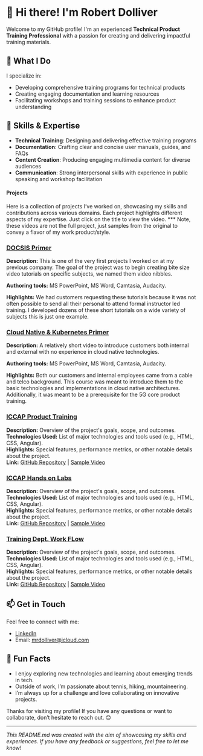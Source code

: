 

# 👋 Hi there! I'm Robert Dolliver

Welcome to my GitHub profile! I'm an experienced **Technical Product Training Professional** with a passion for creating and delivering impactful training materials. 

## 🚀 What I Do

I specialize in:
- Developing comprehensive training programs for technical products
- Creating engaging documentation and learning resources
- Facilitating workshops and training sessions to enhance product understanding

## 🔧 Skills & Expertise

- **Technical Training**: Designing and delivering effective training programs
- **Documentation**: Crafting clear and concise user manuals, guides, and FAQs
- **Content Creation**: Producing engaging multimedia content for diverse audiences
- **Communication**: Strong interpersonal skills with experience in public speaking and workshop facilitation

#### Projects

Here is a collection of projects I’ve worked on, showcasing my skills and contributions across various domains. Each project highlights different aspects of my expertise. Just click on the title to view the video. *** Note, these videos are not the full project, just samples from the original to convey a flavor of my work product/style. 

### [DOCSIS Primer](https://github.com/mrdolliver/mrdolliver/blob/main/test_video.mp4)
**Description:** This is one of the very first projects I worked on at my previous company. The goal of the project was to begin creating bite size video tutorials on specific subjects, we named them video nibbles.

**Authoring tools:** MS PowerPoint, MS Word, Camtasia, Audacity.

**Highlights:** We had customers requesting these tutorials because it was not often possible to send all their personal to attend formal instructor led training. I developed dozens of these short tutorials on a wide variety of subjects this is just one example.  
  

### [Cloud Native & Kubernetes Primer](link-to-project)
**Description:** A relatively short video to introduce customers both internal and external with no experience in cloud native technologies.  

**Authoring tools:** MS PowerPoint, MS Word, Camtasia, Audacity.

**Highlights:** Both our customers and internal employees came from a cable and telco background. This course was meant to introduce them to the basic technologies and implementations in cloud native architectures. Additionally, it was meant to be a prerequisite for the 5G core product training.    

### [ICCAP Product Training](link-to-project)
**Description:** Overview of the project's goals, scope, and outcomes.  
**Technologies Used:** List of major technologies and tools used (e.g., HTML, CSS, Angular).  
**Highlights:** Special features, performance metrics, or other notable details about the project.  
**Link:** [GitHub Repository](link-to-repository) | [Sample Video](link-to-video)

### [ICCAP Hands on Labs](link-to-project)
**Description:** Overview of the project's goals, scope, and outcomes.  
**Technologies Used:** List of major technologies and tools used (e.g., HTML, CSS, Angular).  
**Highlights:** Special features, performance metrics, or other notable details about the project.  
**Link:** [GitHub Repository](link-to-repository) | [Sample Video](link-to-video)
 
### [Training Dept. Work FLow](link-to-project)
**Description:** Overview of the project's goals, scope, and outcomes.  
**Technologies Used:** List of major technologies and tools used (e.g., HTML, CSS, Angular).  
**Highlights:** Special features, performance metrics, or other notable details about the project.  
**Link:** [GitHub Repository](link-to-repository) | [Sample Video](link-to-video)
## 📫 Get in Touch

Feel free to connect with me:

- [LinkedIn](https://github.com/mrdolliver/mrdolliver/tree/main) 
- Email: [mrdolliver@icloud.com](mailto:your.mrdolliver@icloud.com)

## 🎨 Fun Facts

- I enjoy exploring new technologies and learning about emerging trends in tech.
- Outside of work, I’m passionate about tennis, hiking, mountaineering.
- I’m always up for a challenge and love collaborating on innovative projects.

Thanks for visiting my profile! If you have any questions or want to collaborate, don’t hesitate to reach out. 😊

---

*This README.md was created with the aim of showcasing my skills and experiences. If you have any feedback or suggestions, feel free to let me know!*


